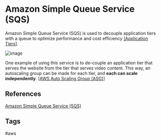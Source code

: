 # Amazon Simple Queue Service (SQS)

Amazon Simple Queue Service (SQS) is used to decouple application tiers with a queue to optimize performance and cost efficiency [[Application Tiers]](./202309162313).  

![image](./Sat_Sep_16_06:13:24_PM_PDT_2023.png)

One example of using this service is to de-couple an application tier that serves the website from the tier that serves video content. This way, an autoscaling group can be made for each tier, and **each can scale independently**. [[AWS Auto Scaling Group (ASG)](./202309152017)]  

## References
[Amazon Simple Queue Service (SQS)](https://aws.amazon.com/pm/sqs/?trk=84951f72-fb87-4173-b32b-ced557711d5a&sc_channel=ps&ef_id=CjwKCAjwpJWoBhA8EiwAHZFzfqEsotVfstfhzKTRp_sRQkMWzNRLB8qbf-xoGsfp5QzCh5sPNc27vRoCGaYQAvD_BwE:G:s&s_kwcid=AL!4422!3!658520967044!!!g!!!19852662602!149878733460)

## Tags
#aws
